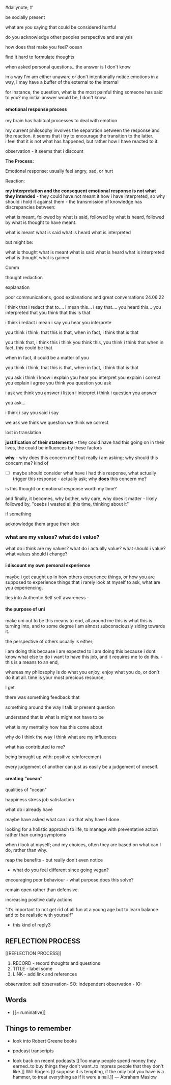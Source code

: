 #dailynote, #

be socially present

what are you saying that could be considered hurtful

do you acknowledge other peoples perspective and analysis

how does that make you feel? ocean

find it hard to formulate thoughts 

when asked personal questions.. the answer is I don't know

in a way I'm am either unaware or don't intentionally notice emotions
in a way, I may have a buffer of the external to the internal

for instance, the question, what is the most painful thing someone has said to you?
my initial answer would be, I don't know.


#### emotional response process

my brain has habitual processes to deal with emotion

my current philosophy involves the separation between the response and the reaction.
it seems that i try to encourage the transition to the latter.  
i feel that it is not what has happened, but rather how I have reacted to it.

observation - it seems that i discount


**The Process:**

Emotional response: usually feel angry, sad, or hurt

Reaction:

**my interpretation and the consequent emotional response is not what they intended** - they could have not meant it how i have interpreted, so why should i hold it against them - the transmission of knowledge has discrepancies between: 

what is meant, 
followed by what is said, 
followed by what is heard, 
followed by what is thought to have meant.


what is meant
what is said
what is heard
what is interpreted

but might be:

what is thought
what is meant
what is said
what is heard
what is interpreted
what is thought
what is gained

Comm

thought
redaction

explanation

poor communications, good explanations and great conversations 24.06.22

i think that
i redact that to....
i mean this...
i say that....
you heard this...
you interpreted that
you think that this is that

i think 
i redact 
i mean 
i say 
you hear 
you interprete 

you think i think, that this is that, when in fact, i think that is that

you think that, i think this
i think you think this, you think i think that 
when in fact, this could be that

when in fact, it could be a matter of
you

you think i think, that this is that, when in fact, i think that is that

you ask
i think i know
i explain
you hear
you interpret
you explain
i correct
you explain 
i agree
you think
you question
you ask

i ask 
we think
you answer
i listen
i interpret
i think
i question
you answer

you ask...

i think
i say 
you said
i say

we ask
we think
we question
we think
we correct

lost in translation

**justification of their statements** - they could have had this going on in their lives, the could be influences by these factors

**why** - why does this concern me? but really i am asking; why should this concern me? kind of 
- [ ] maybe should consider what have i had this response, what actually trigger this response - actually ask; why **does** this concern me?

is this thought or emotional response worth my time?

and finally, it becomes, why bother, why care, why does it matter - likely followed by, "ceebs i wasted all this time, thinking about it"

if something 

acknowledge them
argue their side 

### what are my values? what do i value?

what do i think are my values?
what do i actually value?
what should i value?
what values should i change?

#### i discount my own personal experience
maybe i get caught up in how others experience things, or how you are supposed to experience things that i rarely look at myself to ask, what are you experiencing.

ties into Authentic Self
self awareness - 

#### the purpose of uni

make uni out to be this means to end, 
all around me this is what this is turning into, and to some degree i am almost subconsciously siding towards it.

the perspective of others usually is either; 

i am doing this because i am expected to 
i am doing this because i dont know what else to do
i want to have this job, and it requires me to do this. - this is a means to an end,

whereas my philosophy is do what you enjoy, enjoy what you do, or don't do it at all.
time is your most precious resource, 

I get 

there was something feedback that 

something around the way I talk or present question

understand that is what is
might not have to be

what is my mentality 
how has this come about

why do I think the way I think
what are my influences

what has contributed to me?

being brought up with:
positive reinforcement

every judgement of another can just as easily be a judgement of oneself.

#### creating "ocean"

qualities of "ocean"

happiness
stress
job satisfaction

what do i already have

maybe have asked what can I do that why have I done

looking for a holistic approach to life, to manage with preventative action rather than curing symptoms

when i look at myself; and my choices, often they are based on what can I do, rather than why.

reap the benefits - but really don't even notice

- what do you feel different since going vegan?

encouraging poor behaviour - what purpose does this solve?

remain open rather than defensive.

increasing positive daily actions

"It’s important to not get rid of all fun at a young age but to learn balance and to be realistic with yourself"
- this kind of reply3
## REFLECTION PROCESS
[[REFLECTION PROCESS]]

1. RECORD - record thoughts and questions
2. TITLE - label some
3. LINK - add link and references

observation:
self observation-  SO:
independent observation - IO:

## Words
- [[~ ruminative]]

## Things to remember
- look into Robert Greene books
- podcast transcripts

- look back on recent podcasts
[[Too many people spend money they earned..to buy things they don't want..to impress people that they don't like.]] Will Rogers
[[I suppose it is tempting, if the only tool you have is a hammer, to treat everything as if it were a nail.]] ― Abraham Maslow